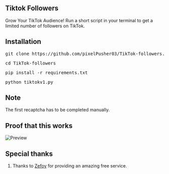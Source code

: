 ## Tiktok Followers
Grow Your TikTok Audience!
Run a short script in your terminal to get a limited number of followers on TikTok.

## Installation 
  <pre>git clone https://github.com/pixelPusher03/TikTok-followers.git</pre>
   <pre>cd TikTok-followers</pre>
   <pre>pip install -r requirements.txt</pre>
   <pre>python tiktokv1.py</pre>

## Note
The first recaptcha has to be completed manually.

## Proof that this works
![Preview](https://i.imgur.com/WZY91W6.png)

## Special thanks
1. Thanks to [Zefoy](https://zefoy.com/) for providing an amazing free service.
